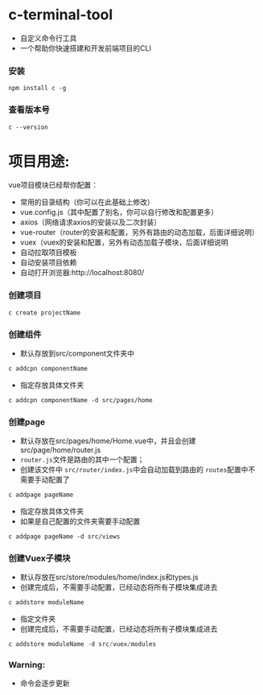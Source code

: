 # c-terminal-tool 
- 自定义命令行工具
- 一个帮助你快速搭建和开发前端项目的CLI

### 安装
```
npm install c -g
```

### 查看版本号
```
c --version 
```

# 项目用途:
vue项目模块已经帮你配置：
- 常用的目录结构（你可以在此基础上修改）
- vue.config.js（其中配置了别名，你可以自行修改和配置更多）
- axios（网络请求axios的安装以及二次封装）
- vue-router（router的安装和配置，另外有路由的动态加载，后面详细说明）
- vuex（vuex的安装和配置，另外有动态加载子模块，后面详细说明
- 自动拉取项目模板
- 自动安装项目依赖
- 自动打开浏览器:http://localhost:8080/

### 创建项目
```
c create projectName
```

### 创建组件
- 默认存放到src/component文件夹中
```javascript
c addcpn componentName 
```

- 指定存放具体文件夹 
```
c addcpn componentName -d src/pages/home 
```

### 创建page
- 默认存放在src/pages/home/Home.vue中，并且会创建src/page/home/router.js 
- `router.js`文件是路由的其中一个配置；
- 创建该文件中 `src/router/index.js`中会自动加载到路由的 `routes`配置中不需要手动配置了
```javascript
c addpage pageName 
```

- 指定存放具体文件夹
- 如果是自己配置的文件夹需要手动配置
```
c addpage pageName -d src/views 
```

### 创建Vuex子模块
- 默认存放在src/store/modules/home/index.js和types.js
- 创建完成后，不需要手动配置，已经动态将所有子模块集成进去
```javascript
c addstore moduleName 
```

- 指定文件夹 
- 创建完成后，不需要手动配置，已经动态将所有子模块集成进去
```javascript
c addstore moduleName -d src/vuex/modules 
```

### Warning:

- 命令会逐步更新